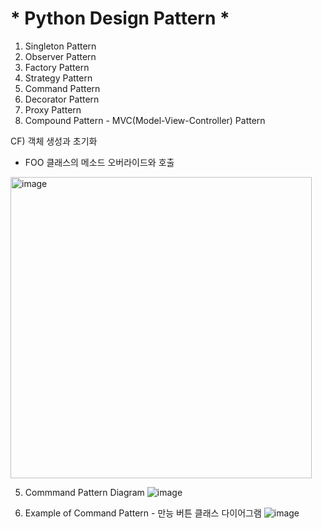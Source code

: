 # * Python Design Pattern *
1. Singleton Pattern
2. Observer Pattern
3. Factory Pattern
4. Strategy Pattern 
5. Command Pattern
6. Decorator Pattern
7. Proxy Pattern
8. Compound Pattern - MVC(Model-View-Controller) Pattern








CF) 객체 생성과 초기화 
- FOO 클래스의 메소드 오버라이드와 호출 
<img width="482" alt="image" src="https://user-images.githubusercontent.com/91322621/177936532-278e7669-1991-4e83-9eb6-2bd5415aa742.png">

05. Commmand Pattern Diagram
![image](https://user-images.githubusercontent.com/91322621/177975972-aa121e83-989b-4504-a2d8-c27f2d320658.png)

05. Example of Command Pattern - 만능 버튼 클래스 다이어그램
![image](https://user-images.githubusercontent.com/91322621/177976371-dd57a927-df66-4f3d-86d5-fbcc6be7d6b5.png)
